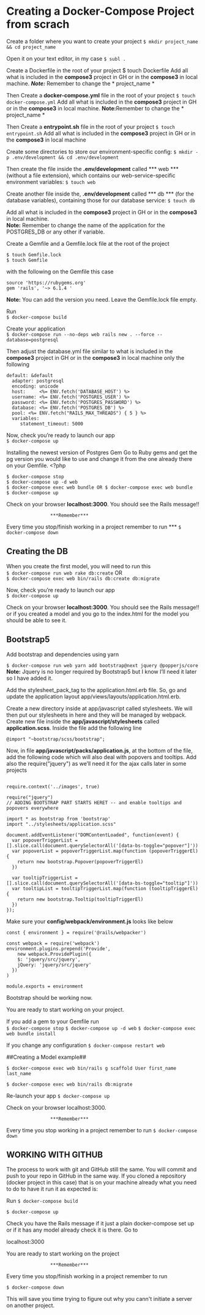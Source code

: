 # Creating a Docker-Compose Project from scrach

Create a folder where you want to create your project
`$ mkdir project_name && cd project_name`

Open it on your text editor, in my case
`$ subl .`

Create a Dockerfile in the root of your project
$ touch Dockerfile
Add all what is included in the <b>compose3</b> project in GH or in the <b>compose3</b> in local machine. 
***Note:*** Remember to change the * project_name *

Then Create a <b>docker-compose.yml</b> file in the root of your project
`$ touch docker-compose.yml`
Add all what is included in the <b>compose3</b>  project in GH or in the <b>compose3</b>  in local machine. <b>Note:</b>Remember to change the * project_name *

Then Create a <b>entrypoint.sh</b> file in the root of your project
`$ touch entrypoint.sh`
Add all what is included in the <b>compose3</b>  project in GH or in the <b>compose3</b>  in local machine

Create some directories to store our environment-specific config:
`$ mkdir -p .env/development && cd .env/development`

Then create the file inside the <b>.env/development</b> called *** web *** (without a file extension), which contains our web-service-specific environment variables:
`$ touch web`

Create another file inside the, <b>.env/development</b> called *** db *** (for the database variables), containing those for our database service:
`$ touch db`

Add all what is included in the <b>compose3</b> project in GH or in the <b>compose3</b>  in local machine.  
<b>Note:</b> Remember to change the name of the application for the POSTGRES_DB or any other if variable.

Create a Gemfile and a Gemfile.lock file at the root of the project  

`$ touch Gemfile.lock`  
`$ touch Gemfile`  

with the following on the Gemfile this case 

```
source 'https://rubygems.org'
gem 'rails', '~> 6.1.4 '

```
<b>Note:</b> You can add the version you need. Leave the Gemfile.lock file empty.  

Run  
`$ docker-compose build`  

Create your application  
`$ docker-compose run --no-deps web rails new . --force --database=postgresql`  

Then adjust the database.yml file similar to what is included in the <b>compose3</b> project in GH or in the <b>compose3</b>  in local machine only the following

```
default: &default
  adapter: postgresql
  encoding: unicode
  host:     <%= ENV.fetch('DATABASE_HOST') %>
  username: <%= ENV.fetch('POSTGRES_USER') %>
  password: <%= ENV.fetch('POSTGRES_PASSWORD') %>
  database: <%= ENV.fetch('POSTGRES_DB') %>
  pool: <%= ENV.fetch("RAILS_MAX_THREADS") { 5 } %>
  variables:
     statement_timeout: 5000
```

Now, check you’re ready to launch our app    
`$ docker-compose up`  

Installing the newest version of Postgres Gem
Go to Ruby gems and get the pg version you would like to use and change it from the one already there on your Gemfile.   <?php

`$ docker-compose stop`  
`$ docker-compose up -d web`  
`$ docker-compose exec web bundle OR $ docker-compose exec web bundle`  
`$ docker-compose up`  
	
Check on your browser <b>localhost:3000</b>. You should see the Rails message!!

					***Remember***  
Every time you stop/finish working in a project remember to run ***
`$ docker-compose down`


## Creating the DB ##

When you create the first model, you will need to run this   
`$ docker-compose run web rake db:create`
OR  
`$ docker-compose exec web bin/rails db:create db:migrate`  

Now, check you’re ready to launch our app  
`$ docker-compose up`

Check on your browser <b>localhost:3000</b>. You should see the Rails message!! or if you created a model and you go to the index.html for the model you should be able to see it. 


## Bootstrap5 ##

Add bootstrap and dependencies using yarn  

`$ docker-compose run web yarn add bootstrap@next jquery @popperjs/core`  
<b>Note:</b> Jquery is no longer required by Bootstrap5 but I know I’ll need it later so I have added it.

Add the stylesheet_pack_tag to the application.html.erb file. So, go and update the application layout app/views/layouts/application.html.erb.

Create a new directory inside at app/javascript called stylesheets. 
We will then put our stylesheets in here and they will be managed by webpack. 
Create new file inside the <b>app/javascript/stylesheets</b> called <b>application.scss</b>. Inside the file add the following line

`@import "~bootstrap/scss/bootstrap";`

Now, in file <b>app/javascript/packs/application.js</b>, at the bottom of the file, add the following code which will also deal with popovers and tooltips. Add also the require("jquery") as we’ll need it for the ajax calls later in some projects

```

require.context('../images', true)

require("jquery")
// ADDING BOOTSTRAP PART STARTS HERET -- and enable tooltips and popovers everywhere

import * as bootstrap from 'bootstrap'
import "../stylesheets/application.scss"

document.addEventListener("DOMContentLoaded", function(event) {
  var popoverTriggerList = [].slice.call(document.querySelectorAll('[data-bs-toggle="popover"]'))
  var popoverList = popoverTriggerList.map(function (popoverTriggerEl) {
    return new bootstrap.Popover(popoverTriggerEl)
  })

  var tooltipTriggerList = [].slice.call(document.querySelectorAll('[data-bs-toggle="tooltip"]'))
  var tooltipList = tooltipTriggerList.map(function (tooltipTriggerEl) {
    return new bootstrap.Tooltip(tooltipTriggerEl)
  })
});
```  

Make sure your <b>config/webpack/environment.js</b> looks like below

``` 
const { environment } = require('@rails/webpacker')

const webpack = require('webpack')
environment.plugins.prepend('Provide', 
	new webpack.ProvidePlugin({
    $: 'jquery/src/jquery',
    jQuery: 'jquery/src/jquery'
  })
)

module.exports = environment

```

Bootstrap should be working now.

You are ready to start working on your project.  

If you add a gem to your Gemfile run  
`$ docker-compose stop`
`$ docker-compose up -d web`
`$ docker-compose exec web bundle install`

If you change any configuration
`$ docker-compose restart web`


##Creating a Model example##

`$ docker-compose exec web bin/rails g scaffold User first_name last_name `  

`$ docker-compose exec web bin/rails db:migrate`  

Re-launch your app
`$ docker-compose up`

Check on your browser localhost:3000.

					***Remember***  
Every time you stop working in a project remember to run
`$ docker-compose down`


## WORKING WITH GITHUB ##

The process to work with git and GitHub still the same. You will commit and push to your repo in GitHub in the same way. If you cloned a repository (docker project in this case) that is on your machine already what you need to do to have it run it as expected is:

Run 
`$ docker-compose build`

`$ docker-compose up`

Check you have the Rails message if it just a plain docker-compose set up or if it has any model already check it is there. Go to

localhost:3000

You are ready to start working on the project

					***Remember***  
Every time you stop/finish working in a project remember to run

`$ docker-compose down`

This will save you time trying to figure out why you cann't initiate a server on another project.

